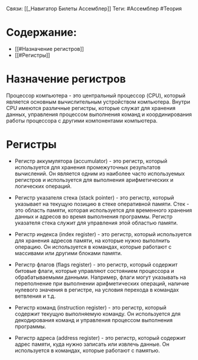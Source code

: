 Связи: [[_Навигатор Билеты Ассемблер]]
Теги: #Ассемблер #Теория 

# Содержание:
- [[#Назначение регистров]]
- [[#Регистры]]

# Назначение регистров

Процессор компьютера - это центральный процессор (CPU), который является основным вычислительным устройством компьютера. Внутри CPU имеются различные регистры, которые служат для хранения данных, управления процессом выполнения команд и координирования работы процессора с другими компонентами компьютера.

# Регистры

- Регистр аккумулятора (accumulator) - это регистр, который используется для хранения промежуточных результатов вычислений. Он является одним из наиболее часто используемых регистров и используется для выполнения арифметических и логических операций.

  
- Регистр указателя стека (stack pointer) - это регистр, который указывает на текущую позицию в стеке оперативной памяти. Стек - это область памяти, которая используется для временного хранения данных и адресов во время выполнения программы. Регистр указателя стека служит для управления этой областью памяти.

  
- Регистр индекса (index register) - это регистр, который используется для хранения адресов памяти, на которые нужно выполнить операцию. Он используется в командах, которые работают с массивами или другими блоками памяти.

  
- Регистр флагов (flags register) - это регистр, который содержит битовые флаги, которые управляют состоянием процессора и обрабатываемыми данными. Например, флаги могут указывать на переполнение при выполнении арифметических операций, наличие нулевого значения в регистре, на условия перехода в командах ветвления и т.д.

  
- Регистр команд (instruction register) - это регистр, который содержит текущую выполняемую команду. Он используется для декодирования команд и управления процессом выполнения программы.

  
- Регистр адреса (address register) - это регистр, который содержит адрес памяти, куда нужно записать или извлечь данные. Он используется в командах, которые работают с памятью.